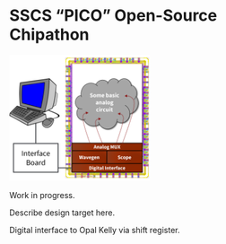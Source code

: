 # SSCS “PICO” Open-Source Chipathon

<img src="overview.png" width="250"/>

Work in progress.

Describe design target here.

Digital interface to Opal Kelly via shift register.
